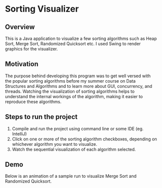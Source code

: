 # Sorting Visualizer

## Overview
This is a Java application to visualize a few sorting algorithms such as Heap Sort, Merge Sort, Randomized Quicksort etc. I used Swing to render graphics for the visualizer.

## Motivation
The purpose behind developing this program was to get well versed with the popular sorting algorithms before my summer course on Data Structures and Algorithms and to learn more about GUI, concurrency, and threads. Watching the visualization of sorting algorithms helps to understand the internal workings of the algorithm, making it easier to reproduce these algorithms.

## Steps to run the project
1. Compile and run the project using command line or some IDE (eg. IntelliJ)
2. Click on one or more of the sorting algorithm checkboxes, depending on whichever algorithm you want to visualize.
3. Watch the sequential visualization of each algorithm selected.

## Demo
Below is an animation of a sample run to visualize Merge Sort and Randomized Quicksort.
